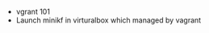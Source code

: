 <!--
 * @Author: clingxin
 * @Date: 2021-05-28 19:34:16
 * @LastEditors: clingxin
 * @LastEditTime: 2021-05-30 08:34:54
 * @FilePath: /vagrant/README.md
-->
- vgrant 101
- Launch minikf in virturalbox which managed by vagrant